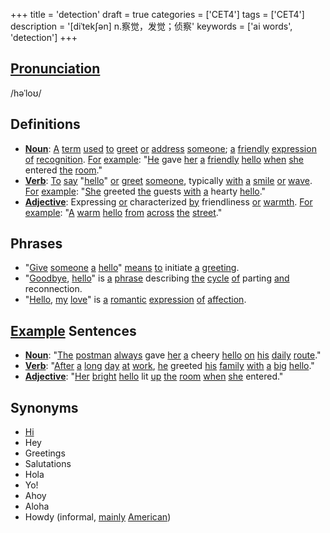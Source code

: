 +++
title = 'detection'
draft = true
categories = ['CET4']
tags = ['CET4']
description = '[diˈtek∫ən] n.察觉，发觉；侦察'
keywords = ['ai words', 'detection']
+++

## [Pronunciation](/en/post/pronunciation/)
/həˈloʊ/

## Definitions
- **[Noun](/en/post/noun/)**: [A](/en/post/a/) [term](/en/post/term/) [used](/en/post/used/) [to](/en/post/to/) [greet](/en/post/greet/) [or](/en/post/or/) [address](/en/post/address/) [someone](/en/post/someone/); [a](/en/post/a/) [friendly](/en/post/friendly/) [expression](/en/post/expression/) [of](/en/post/of/) [recognition](/en/post/recognition/). [For](/en/post/for/) [example](/en/post/example/): "[He](/en/post/he/) gave [her](/en/post/her/) [a](/en/post/a/) [friendly](/en/post/friendly/) [hello](/en/post/hello/) [when](/en/post/when/) [she](/en/post/she/) entered [the](/en/post/the/) [room](/en/post/room/)."
- **[Verb](/en/post/verb/)**: [To](/en/post/to/) [say](/en/post/say/) "[hello](/en/post/hello/)" [or](/en/post/or/) [greet](/en/post/greet/) [someone](/en/post/someone/), typically [with](/en/post/with/) [a](/en/post/a/) [smile](/en/post/smile/) [or](/en/post/or/) [wave](/en/post/wave/). [For](/en/post/for/) [example](/en/post/example/): "[She](/en/post/she/) greeted [the](/en/post/the/) guests [with](/en/post/with/) [a](/en/post/a/) hearty [hello](/en/post/hello/)."
- **[Adjective](/en/post/adjective/)**: Expressing [or](/en/post/or/) characterized [by](/en/post/by/) friendliness [or](/en/post/or/) [warmth](/en/post/warmth/). [For](/en/post/for/) [example](/en/post/example/): "[A](/en/post/a/) [warm](/en/post/warm/) [hello](/en/post/hello/) [from](/en/post/from/) [across](/en/post/across/) [the](/en/post/the/) [street](/en/post/street/)."

## Phrases
- "[Give](/en/post/give/) [someone](/en/post/someone/) [a](/en/post/a/) [hello](/en/post/hello/)" [means](/en/post/means/) [to](/en/post/to/) initiate [a](/en/post/a/) [greeting](/en/post/greeting/).
- "[Goodbye](/en/post/goodbye/), [hello](/en/post/hello/)" is [a](/en/post/a/) [phrase](/en/post/phrase/) describing [the](/en/post/the/) [cycle](/en/post/cycle/) [of](/en/post/of/) parting [and](/en/post/and/) reconnection.
- "[Hello](/en/post/hello/), [my](/en/post/my/) [love](/en/post/love/)" is [a](/en/post/a/) [romantic](/en/post/romantic/) [expression](/en/post/expression/) [of](/en/post/of/) [affection](/en/post/affection/).

## [Example](/en/post/example/) Sentences
- **[Noun](/en/post/noun/)**: "[The](/en/post/the/) [postman](/en/post/postman/) [always](/en/post/always/) gave [her](/en/post/her/) [a](/en/post/a/) cheery [hello](/en/post/hello/) [on](/en/post/on/) [his](/en/post/his/) [daily](/en/post/daily/) [route](/en/post/route/)."
- **[Verb](/en/post/verb/)**: "[After](/en/post/after/) [a](/en/post/a/) [long](/en/post/long/) [day](/en/post/day/) [at](/en/post/at/) [work](/en/post/work/), [he](/en/post/he/) greeted [his](/en/post/his/) [family](/en/post/family/) [with](/en/post/with/) [a](/en/post/a/) [big](/en/post/big/) [hello](/en/post/hello/)."
- **[Adjective](/en/post/adjective/)**: "[Her](/en/post/her/) [bright](/en/post/bright/) [hello](/en/post/hello/) lit [up](/en/post/up/) [the](/en/post/the/) [room](/en/post/room/) [when](/en/post/when/) [she](/en/post/she/) entered."

## Synonyms
- [Hi](/en/post/hi/)
- Hey
- Greetings
- Salutations
- Hola
- Yo!
- Ahoy
- Aloha
- Howdy (informal, [mainly](/en/post/mainly/) [American](/en/post/american/))
